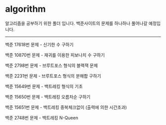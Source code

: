 # algorithm

알고리즘을 공부하기 위한 폴더 입니다. 백준사이트의 문제를 하나하나 풀어나갈 예정입니다.

-----------------

백준 17618번 문제 - 신기한 수 구하기

백준 10870번 문제 - 재귀를 이용한 피보나치 수 구하기

백준 2798번 문제  - 브루트포스 형식의 블랙잭 문제

백준 2231번 문제  - 브루트포스 형식의 분해합 구하기

백준 15649번 문제 - 백트레킹 형식의 기초

백준 15650번 문제 - 백트레킹 오름차순 구하기

백준 15651번 문제 - 백트레킹 중복체크없이 (출력에 의한 시간초과)

백준 2748번 문제  - 백트레킹 N-Queen
